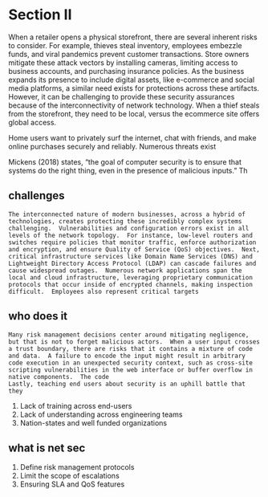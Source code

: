 # Section II

When a retailer opens a physical storefront, there are several inherent risks to consider.  For example, thieves steal inventory, employees embezzle funds, and viral pandemics prevent customer transactions.  Store owners mitigate these attack vectors by installing cameras, limiting access to business accounts, and purchasing insurance policies.  As the business expands its presence to include digital assets, like e-commerce and social media platforms, a similar need exists for protections across these artifacts.  However, it can be challenging to provide these security assurances because of the interconnectivity of network technology.  When a thief steals from the storefront, they need to be local, versus the ecommerce site offers global access.

Home users want to privately surf the internet, chat with friends, and make online purchases securely and reliably.  Numerous threats exist

Mickens (2018) states, “the goal of computer security is to ensure that systems do the right thing, even in the presence of malicious inputs.”  Th

## challenges


	

	The interconnected nature of modern businesses, across a hybrid of technologies, creates protecting these incredibly complex systems challenging.  Vulnerabilities and configuration errors exist in all levels of the network topology.  For instance, low-level routers and switches require policies that monitor traffic, enforce authorization and encryption, and ensure Quality of Service (QoS) objectives.  Next, critical infrastructure services like Domain Name Services (DNS) and Lightweight Directory Access Protocol (LDAP) can cascade failures and cause widespread outages.  Numerous network applications span the local and cloud infrastructure, leveraging proprietary communication protocols that occur inside of encrypted channels, making inspection difficult.  Employees also represent critical targets

## who does it

	Many risk management decisions center around mitigating negligence, but that is not to forget malicious actors.  When a user input crosses a trust boundary, there are risks that it contains a mixture of code and data.  A failure to encode the input might result in arbitrary code execution in an unexpected security context, such as cross-site scripting vulnerabilities in the web interface or buffer overflow in native components.  The code 
	Lastly, teaching end users about security is an uphill battle that they 
1.	Lack of training across end-users
2.	Lack of understanding across engineering teams
3.	Nation-states and well funded organizations 

## what is net sec


1.	Define risk management protocols
2.	Limit the scope of escalations
3.	Ensuring SLA and QoS features
